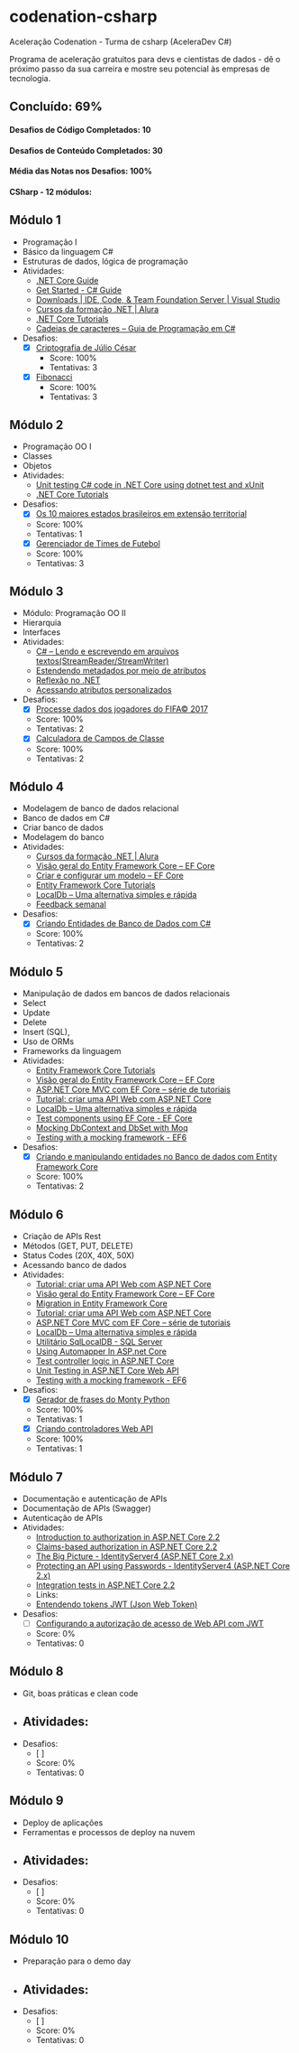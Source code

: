 # codenation-csharp
Aceleração Codenation - Turma de csharp (AceleraDev C#)

Programa de aceleração gratuitos para devs e cientistas de dados - dê o próximo passo da sua carreira e mostre seu potencial às empresas de tecnologia.

## Concluído: 69%

#### Desafios de Código Completados: 10
#### Desafios de Conteúdo Completados: 30
#### Média das Notas nos Desafios: 100%
#### CSharp - 12 módulos:

## Módulo 1 
- Programação I
- Básico da linguagem C#
- Estruturas de dados, lógica de programação
- Atividades:
  - [.NET Core Guide](https://docs.microsoft.com/en-us/dotnet/core/)
  - [Get Started - C# Guide](https://docs.microsoft.com/en-us/dotnet/csharp/getting-started/)
  - [Downloads | IDE, Code, & Team Foundation Server | Visual Studio](https://visualstudio.microsoft.com/downloads/)
  - [Cursos da formação .NET | Alura](https://www.alura.com.br/formacao-dotnet)
  - [.NET Core Tutorials](https://docs.microsoft.com/en-us/dotnet/core/tutorials/)
  - [Cadeias de caracteres – Guia de Programação em C#](https://docs.microsoft.com/pt-br/dotnet/csharp/programming-guide/strings/)
- Desafios:
  - [X] [Criptografia de Júlio César](https://www.codenation.dev/private-journey/csharp-florianopolis-1/challenge/csharp-2)
    - Score: 100%
	- Tentativas: 3
  - [X] [Fibonacci](https://www.codenation.dev/private-journey/csharp-florianopolis-1/challenge/csharp-0)
    - Score: 100%
	- Tentativas: 3

## Módulo 2 
- Programação OO I
- Classes
- Objetos
- Atividades:
  - [Unit testing C# code in .NET Core using dotnet test and xUnit](https://docs.microsoft.com/en-us/dotnet/core/testing/unit-testing-with-dotnet-test)
  - [.NET Core Tutorials](https://docs.microsoft.com/en-us/dotnet/core/tutorials/)
- Desafios:
  - [X] [Os 10 maiores estados brasileiros em extensão territorial](https://www.codenation.dev/private-journey/csharp-florianopolis-1/challenge/csharp-3)
   - Score: 100%
   - Tentativas: 1
  - [X] [Gerenciador de Times de Futebol](https://www.codenation.dev/private-journey/csharp-florianopolis-1/challenge/csharp-1)
   - Score: 100%
   - Tentativas: 3

## Módulo 3
- Módulo: Programação OO II
- Hierarquia
- Interfaces
- Atividades:
  - [C# – Lendo e escrevendo em arquivos textos(StreamReader/StreamWriter)](https://imasters.com.br/back-end/c-lendo-e-escrevendo-em-arquivos-textos-streamreaderstreamwriter)
  - [Estendendo metadados por meio de atributos](https://docs.microsoft.com/pt-br/dotnet/standard/attributes/)
  - [Reflexão no .NET](https://docs.microsoft.com/pt-br/dotnet/framework/reflection-and-codedom/reflection)
  - [Acessando atributos personalizados](https://docs.microsoft.com/pt-br/dotnet/framework/reflection-and-codedom/accessing-custom-attributes)
- Desafios:
  - [X] [Processe dados dos jogadores do FIFA© 2017](https://www.codenation.dev/private-journey/csharp-florianopolis-1/challenge/csharp-4)
   - Score: 100%
   - Tentativas: 2
  - [X] [Calculadora de Campos de Classe](https://www.codenation.dev/private-journey/csharp-florianopolis-1/challenge/csharp-6)
   - Score: 100%
   - Tentativas: 2
   
## Módulo 4
- Modelagem de banco de dados relacional
- Banco de dados em C#
- Criar banco de dados
- Modelagem do banco
- Atividades:
  - [Cursos da formação .NET | Alura](https://www.alura.com.br/formacao-dotnet)
  - [Visão geral do Entity Framework Core – EF Core](https://docs.microsoft.com/pt-br/ef/core/)
  - [Criar e configurar um modelo – EF Core](https://docs.microsoft.com/pt-br/ef/core/modeling/)
  - [Entity Framework Core Tutorials](https://www.entityframeworktutorial.net/efcore/entity-framework-core.aspx)
  - [LocalDb – Uma alternativa simples e rápida](https://codigoecafe.com/2013/03/12/localdb-uma-alternativa-simples-e-rapida/)
  - [Feedback semanal](https://docs.google.com/forms/d/e/1FAIpQLSflgmua64bKv8W7HGSPOwUw22eNVGuA6oo4kTbKTIgy8MuGgA/viewform)
- Desafios:
  - [X] [Criando Entidades de Banco de Dados com C#](https://www.codenation.dev/private-journey/csharp-florianopolis-1/challenge/csharp-7)
   - Score: 100%
   - Tentativas: 2
   
## Módulo 5
- Manipulação de dados em bancos de dados relacionais
- Select
- Update 
- Delete 
- Insert (SQL), 
- Uso de ORMs 
- Frameworks da linguagem
- Atividades:
  - [Entity Framework Core Tutorials](https://www.entityframeworktutorial.net/efcore/entity-framework-core.aspx)
  - [Visão geral do Entity Framework Core – EF Core](https://docs.microsoft.com/pt-br/ef/core/)
  - [ASP.NET Core MVC com EF Core – série de tutoriais](https://docs.microsoft.com/pt-br/aspnet/core/data/ef-mvc/?view=aspnetcore-2.2)
  - [Tutorial: criar uma API Web com ASP.NET Core](https://docs.microsoft.com/pt-br/aspnet/core/tutorials/first-web-api?view=aspnetcore-2.2&tabs=visual-studio)
  - [LocalDb – Uma alternativa simples e rápida](https://codigoecafe.com/2013/03/12/localdb-uma-alternativa-simples-e-rapida/)
  - [Test components using EF Core - EF Core](https://docs.microsoft.com/en-us/ef/core/miscellaneous/testing/)
  - [Mocking DbContext and DbSet with Moq](https://www.jankowskimichal.pl/en/2016/01/mocking-dbcontext-and-dbset-with-moq/)
  - [Testing with a mocking framework - EF6](https://docs.microsoft.com/en-us/ef/ef6/fundamentals/testing/mocking)
- Desafios:
  - [X] [Criando e manipulando entidades no Banco de dados com Entity Framework Core](https://www.codenation.dev/private-journey/csharp-florianopolis-1/challenge/csharp-8)
   - Score: 100%
   - Tentativas: 2

## Módulo 6
- Criação de APIs Rest
- Métodos (GET, PUT, DELETE)	
- Status Codes (20X, 40X, 50X)
- Acessando banco de dados
- Atividades:
  - [Tutorial: criar uma API Web com ASP.NET Core](https://docs.microsoft.com/pt-br/aspnet/core/tutorials/first-web-api?view=aspnetcore-2.2&tabs=visual-studio)
  - [Visão geral do Entity Framework Core – EF Core](https://docs.microsoft.com/pt-br/ef/core/)
  - [Migration in Entity Framework Core](https://www.entityframeworktutorial.net/efcore/entity-framework-core-migration.aspx)
  - [Tutorial: criar uma API Web com ASP.NET Core](https://docs.microsoft.com/pt-br/aspnet/core/tutorials/first-web-api?view=aspnetcore-2.2&tabs=visual-studio)
  - [ASP.NET Core MVC com EF Core – série de tutoriais](https://docs.microsoft.com/pt-br/aspnet/core/data/ef-mvc/?view=aspnetcore-2.2)
  - [LocalDb – Uma alternativa simples e rápida](https://codigoecafe.com/2013/03/12/localdb-uma-alternativa-simples-e-rapida/)
  - [Utilitário SqlLocalDB - SQL Server](https://docs.microsoft.com/pt-br/sql/tools/sqllocaldb-utility?view=sql-server-2017)
  - [Using Automapper In ASP.net Core](https://dotnetcoretutorials.com/2017/09/23/using-automapper-asp-net-core/)
  - [Test controller logic in ASP.NET Core](https://docs.microsoft.com/en-us/aspnet/core/mvc/controllers/testing?view=aspnetcore-2.2)
  - [Unit Testing in ASP.NET Core Web API](https://code-maze.com/unit-testing-aspnetcore-web-api/)
  - [Testing with a mocking framework - EF6](https://docs.microsoft.com/en-us/ef/ef6/fundamentals/testing/mocking)
- Desafios:
  - [X] [Gerador de frases do Monty Python](https://www.codenation.dev/private-journey/csharp-florianopolis-1/challenge/csharp-5)
   - Score: 100%
   - Tentativas: 1
  - [X] [Criando controladores Web API](https://www.codenation.dev/private-journey/csharp-florianopolis-1/challenge/csharp-9)
   - Score: 100%
   - Tentativas: 1

## Módulo 7 
- Documentação e autenticação de APIs
- Documentação de APIs (Swagger) 
- Autenticação de APIs
- Atividades: 
  - [Introduction to authorization in ASP.NET Core 2.2](https://docs.microsoft.com/en-us/aspnet/core/security/authorization/introduction?view=aspnetcore-2.2)
  - [Claims-based authorization in ASP.NET Core 2.2](https://docs.microsoft.com/en-us/aspnet/core/security/authorization/claims?view=aspnetcore-2.2)
  - [The Big Picture - IdentityServer4 (ASP.NET Core 2.x)](http://docs.identityserver.io/en/aspnetcore2/intro/big_picture.html)
  - [Protecting an API using Passwords - IdentityServer4 (ASP.NET Core 2.x)](http://docs.identityserver.io/en/aspnetcore2/quickstarts/2_resource_owner_passwords.html)
  - [Integration tests in ASP.NET Core 2.2](https://docs.microsoft.com/en-us/aspnet/core/test/integration-tests?view=aspnetcore-2.2)
  - Links:
   - [Entendendo tokens JWT (Json Web Token)](https://medium.com/tableless/entendendo-tokens-jwt-json-web-token-413c6d1397f6)
- Desafios:
  - [ ] [Configurando a autorização de acesso de Web API com JWT](https://www.codenation.dev/private-journey/csharp-florianopolis-1/challenge/csharp-10)
   - Score: 0%
   - Tentativas: 0

## Módulo 8 
- Git, boas práticas e clean code
- Atividades:
  - 
- Desafios:
  - [ ] 
   - Score: 0%
   - Tentativas: 0

## Módulo 9
- Deploy de aplicações
- Ferramentas e processos de deploy na nuvem
- Atividades:
  - 
- Desafios:
  - [ ] 
   - Score: 0%
   - Tentativas: 0

## Módulo 10
- Preparação para o demo day  
- Atividades:
  - 
- Desafios:
  - [ ] 
   - Score: 0%
   - Tentativas: 0
